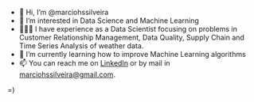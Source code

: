 - 👋 Hi, I’m @marciohssilveira
- 👀 I’m interested in Data Science and Machine Learning
- 👨🏽‍💻 I have experience as a Data Scientist focusing on problems in Customer Relationship Management, Data Quality, Supply Chain and Time Series Analysis of weather data.
- 🌱 I’m currently learning how to improve Machine Learning algorithms
- 📫 You can reach me on [LinkedIn](https://www.linkedin.com/in/marciohssilveira/?locale=en_US) or by mail in marciohssilveira@gmail.com.

=)

<!---
marciohssilveira/marciohssilveira is a ✨ special ✨ repository because its `README.md` (this file) appears on your GitHub profile.
You can click the Preview link to take a look at your changes.
--->
